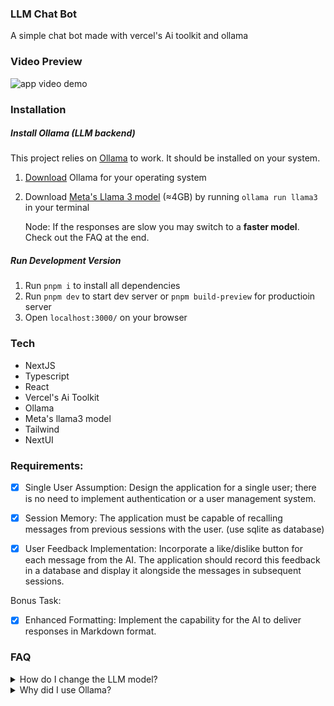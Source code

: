 ### LLM Chat Bot

A simple chat bot made with vercel's Ai toolkit and ollama

### Video Preview

![app video demo](https://github.com/decipher-cs/LLM-chat-bot/assets/130742861/59b7ab2d-6cd8-45f8-b749-705fd0ec4ef7)

### Installation

##### Install Ollama (LLM backend)

This project relies on [Ollama](https://ollama.com/) to work. It should be installed on your system.

1. [Download](https://ollama.com/download/) Ollama for your operating system
2. Download [Meta's Llama 3 model](https://ollama.com/library/llama3) (≈4GB) by running `ollama run llama3` in your terminal

   Node: If the responses are slow you may switch to a **faster model**. Check out the FAQ at the end.

##### Run Development Version

1. Run `pnpm i` to install all dependencies
2. Run `pnpm dev` to start dev server or `pnpm build-preview` for productioin server
3. Open `localhost:3000/` on your browser

### Tech

- NextJS
- Typescript
- React
- Vercel's Ai Toolkit
- Ollama
- Meta's llama3 model
- Tailwind
- NextUI

### Requirements:

- [x] Single User Assumption: Design the application for a single user; there is no need to implement authentication or a user management system.

- [x] Session Memory: The application must be capable of recalling messages from previous sessions with the user. (use sqlite as database)

- [x] User Feedback Implementation: Incorporate a like/dislike button for each message from the AI. The application should record this feedback in a database and display it alongside the messages in subsequent sessions.

Bonus Task:

- [x] Enhanced Formatting: Implement the capability for the AI to deliver responses in Markdown format.

### FAQ

<details>
<summary>How do I change the LLM model?</summary>

You need to download one of many available models from [Ollama's library](https://ollama.com/library/) and then make the following changes to `/app/api/v1/chat/route.ts`

_Note: I am using llama3 just as an example_

```diff
const result = await streamText({
--  model: ollama("llama3"), // Slower but better model
++  model: ollama("phi3"), // Faster but older less capable model
  messages,
})
```

</details>

<details>
<summary> Why did I use Ollama? </summary>

Because it runs locally and is free. Unlinke APIs from OpenAi, Athropic, etc.

</details>
